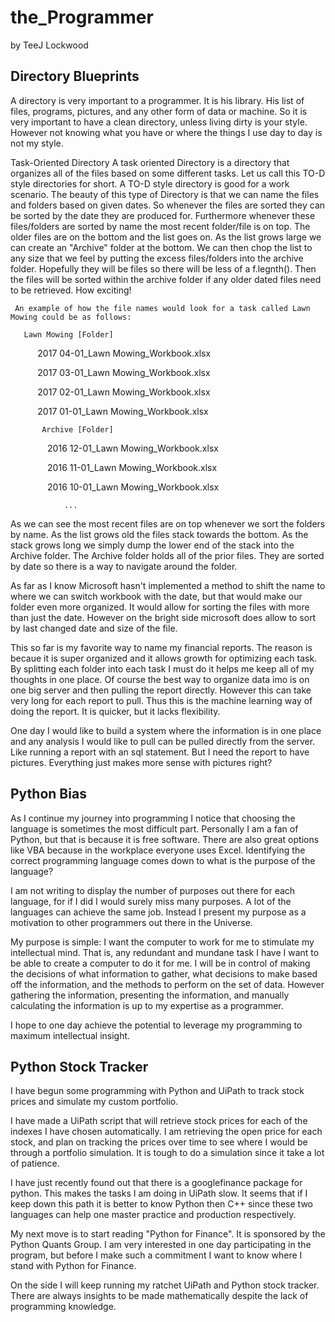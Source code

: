 # the_Programmer
by TeeJ Lockwood

## Directory Blueprints

A directory is very important to a programmer. It is his library. His list of files, programs, pictures, and any other form of data or machine. So it is very important to have a clean directory, unless living dirty is your style. However not knowing what you have or where the things I use day to day is not my style.

Task-Oriented Directory
    A task oriented Directory is a directory that organizes all of the files based on some different tasks. Let us call this TO-D style directories for short. A TO-D style directory is good for a work scenario. The beauty of this type of Directory is that we can name the files and folders based on given dates. So whenever the files are sorted they can be sorted by the date they are produced for. Furthermore whenever these files/folders are sorted by name the most recent folder/file is on top. The older files are on the bottom and the list goes on. As the list grows large we can create an "Archive" folder at the bottom. We can then chop the list to any size that we feel by putting the excess files/folders into the archive folder. Hopefully they will be files so there will be less of a f.legnth(). Then the files will be sorted within the archive folder if any older dated files need to be retrieved. How exciting!
     
     An example of how the file names would look for a task called Lawn Mowing could be as follows:
     
       Lawn Mowing [Folder]
        
           
            
            2017 04-01_Lawn Mowing_Workbook.xlsx
            
            2017 03-01_Lawn Mowing_Workbook.xlsx
            
            2017 02-01_Lawn Mowing_Workbook.xlsx
            
            2017 01-01_Lawn Mowing_Workbook.xlsx
            
            
           Archive [Folder]
            
                2016 12-01_Lawn Mowing_Workbook.xlsx
                
                2016 11-01_Lawn Mowing_Workbook.xlsx
                
                2016 10-01_Lawn Mowing_Workbook.xlsx
                
                ...
                
                
As we can see the most recent files are on top whenever we sort the folders by name. As the list grows old the files stack towards the bottom. As the stack grows long we simply dump the lower end of the stack into the Archive folder. The Archive folder holds all of the prior files. They are sorted by date so there is a way to navigate around the folder.
    
As far as I know Microsoft hasn't implemented a method to shift the name to where we can switch workbook with the date, but that would make our folder even more organized. It would allow for sorting the files with more than just the date. However on the bright side microsoft does allow to sort by last changed date and size of the file.
    
This so far is my favorite way to name my financial reports. The reason is becaue it is super organized and it allows growth for optimizing each task. By splitting each folder into each task I must do it helps me keep all of my thoughts in one place. Of course the best way to organize data imo is on one big server and then pulling the report directly. However this can take very long for each report to pull. Thus this is the machine learning way of doing the report. It is quicker, but it lacks flexibility.
    
One day I would like to build a system where the information is in one place and any analysis I would like to pull can be pulled directly from the server. Like running a report with an sql statement. But I need the report to have pictures. Everything just makes more sense with pictures right?

## Python Bias

As I continue my journey into programming I notice that choosing the language is sometimes the most difficult part. Personally I am a fan of Python, but that is because it is free software. There are also great options like VBA because in the workplace everyone uses Excel. Identifying the correct programming language comes down to what is the purpose of the language? 

I am not writing to display the number of purposes out there for each language, for if I did I would surely miss many purposes. A lot of the languages can achieve the same job. Instead I present my purpose as a motivation to other programmers out there in the Universe. 

My purpose is simple: I want the computer to work for me to stimulate my intellectual mind. That is, any redundant and mundane task I have I want to be able to create a computer to do it for me. I will be in control of making the decisions of what information to gather, what decisions to make based off the information, and the methods to perform on the set of data. However gathering the information, presenting the information, and manually calculating the information is up to my expertise as a programmer.

I hope to one day achieve the potential to leverage my programming to maximum intellectual insight.

## Python Stock Tracker

I have begun some programming with Python and UiPath to track stock prices and simulate my custom portfolio.

I have made a UiPath script that will retrieve stock prices for each of the indexes I have chosen automatically. I am retrieving the open price for each stock, and plan on tracking the prices over time to see where I would be through a portfolio simulation. It is tough to do a simulation since it take a lot of patience.

I have just recently found out that there is a googlefinance package for python. This makes the tasks I am doing in UiPath slow. It seems that if I keep down this path it is better to know Python then C++ since these two languages can help one master practice and production respectively.

My next move is to start reading "Python for Finance". It is sponsored by the Python Quants Group. I am very interested in one day participating in the program, but before I make such a commitment I want to know where I stand with Python for Finance.

On the side I will keep running my ratchet UiPath and Python stock tracker. There are always insights to be made mathematically despite the lack of programming knowledge.
